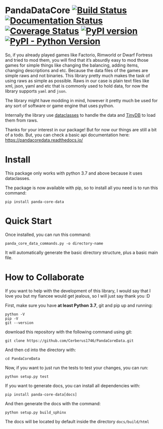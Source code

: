 PandaDataCore [![Build Status](https://travis-ci.org/Cerberus1746/PandaCoreData.svg?branch=development)](https://travis-ci.org/Cerberus1746/PandaCoreData) [![Documentation Status](https://readthedocs.org/projects/pandacoredata/badge/?version=development)](https://pandacoredata.readthedocs.io/en/latest/?badge=development) [![Coverage Status](https://coveralls.io/repos/github/Cerberus1746/PandaCoreData/badge.svg?branch=development)](https://coveralls.io/github/Cerberus1746/PandaCoreData?branch=development) [![PyPI version](https://badge.fury.io/py/panda-core-data.svg)](https://pypi.org/project/panda-core-data/) [![PyPI - Python Version](https://img.shields.io/pypi/pyversions/panda-core-data)](https://www.python.org/downloads/)
===============


So, if you already played games like Factorio, Rimworld or Dwarf Fortress and tried to mod them,
you will find that it’s absurdly easy to mod those games for simple things like changing the
balancing, adding items, changing descriptions and etc. Because the data files of the games are
simple raws and not binaries. This library pretty much makes the task of using raws as simple as
possible. Raws in our case is plain text files like xml, json, yaml and etc that
is commonly used to hold data, for now the library supports `yaml` and `json`.

The library might have modding in mind, however it pretty much be used for any sort of software or
game engine that uses python.

Internally the library use [dataclasses](https://docs.python.org/3/library/dataclasses.html>) to
handle the data and [TinyDB](https://tinydb.readthedocs.io/en/latest/) to load them from raws.

Thanks for your interest in our package! But for now our things are still a bit of a todo. But, you
can check a basic api documentation here: https://pandacoredata.readthedocs.io/

Install
========

This package only works with python 3.7 and above because it uses dataclasses.

The package is now available with pip, so to install all you need is to run this command:
```
pip install panda-core-data
```

Quick Start
============

Once installed, you can run this command:
```
panda_core_data_commands.py -o directory-name
```
It will automatically generate the basic directory structure, plus a basic main file.

How to Collaborate
=====================

If you want to help with the development of this library, I would say that I love you but my fiancee
 would get jealous, so I will just say thank you :D

First, make sure you have **at least Python 3.7**, git and pip up and running:
```
python -V
pip -V
git --version
```
download this repository with the following command using git:
```
git clone https://github.com/Cerberus1746/PandaCoreData.git
```

And then cd into the directory with:
```
cd PandaCoreData
```

Now, if you want to just run the tests to test your changes, you can run:
```
python setup.py test
```
If you want to generate docs, you can install all dependencies with:
```
pip install panda-core-data[docs]
```

And then generate the docs with the command:
```
python setup.py build_sphinx
```
The docs will be located by default inside the directory `docs/build/html`
